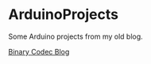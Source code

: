 # ArduinoProjects

Some Arduino projects from my old blog.

[Binary Codec Blog](http://binarycodec.blogspot.com)
